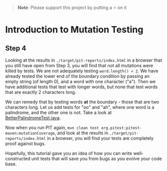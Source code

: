> **Note**: Please support this project by putting a :star: on it

# Introduction to Mutation Testing

## Step 4

Looking at the results in `./target/pit-reports/index.html` in a browser that you still have open from Step 3, you will find that not all mutations were killed by tests. We are not adequately testing `word.length() < 2`. We have already tested the lower end of the boundary condition by passing an empty string (of length 0), and a word with one character ("a"). Then we have additional tests that test with longer words, but none that  test words that are exactly 2 characters long.

We can remedy that by testing words **at** the boundary - those that are two characters long. Let us add tests for "oo" and "ah", where one word is a palindrome, and the other one is not. Take a look at [BetterPalindromeTest.java](https://github.com/sualeh/introduction-to-mutation-testing/blob/step4/src/test/java/us/fatehi/palindrome/BetterPalindromeTest.java).

Now when you run PIT again, `mvn clean test org.pitest:pitest-maven:mutationCoverage`, and look at the results in `./target/pit-reports/index.html` in a browser, you will find your tests are completely proof against bugs. 

Hopefully, this tutorial gave you an idea of how you can write well-constructed unit tests that will save you from bugs as you evolve your code base.

